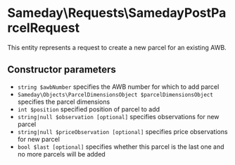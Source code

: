 # Sameday\Requests\SamedayPostParcelRequest

This entity represents a request to create a new parcel for an existing AWB.

## Constructor parameters

- `string $awbNumber` specifies the AWB number for which to add parcel
- `Sameday\Objects\ParcelDimensionsObject $parcelDimensionsObject` specifies the parcel dimensions
- `int $position` specified position of parcel to add
- `string|null $observation [optional]` specifies observations for new parcel
- `string|null $priceObservation [optional]` specifies price observations for new parcel 
- `bool $last [optional]` specifies whether this parcel is the last one and no more parcels will be added
